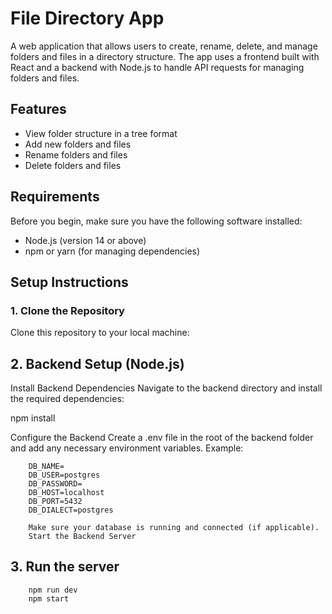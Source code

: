 # File Directory App

A web application that allows users to create, rename, delete, and manage folders and files in a directory structure. The app uses a frontend built with React and a backend with Node.js to handle API requests for managing folders and files.

## Features
- View folder structure in a tree format
- Add new folders and files
- Rename folders and files
- Delete folders and files

## Requirements

Before you begin, make sure you have the following software installed:

- Node.js (version 14 or above)
- npm or yarn (for managing dependencies)

## Setup Instructions

### 1. Clone the Repository

Clone this repository to your local machine:


## 2. Backend Setup (Node.js)
Install Backend Dependencies
Navigate to the backend directory and install the required dependencies:

npm install

Configure the Backend
Create a .env file in the root of the backend folder and add any necessary environment variables. Example:

        DB_NAME=
        DB_USER=postgres
        DB_PASSWORD=
        DB_HOST=localhost
        DB_PORT=5432
        DB_DIALECT=postgres

        Make sure your database is running and connected (if applicable).
        Start the Backend Server


## 3. Run the server
        npm run dev
        npm start
